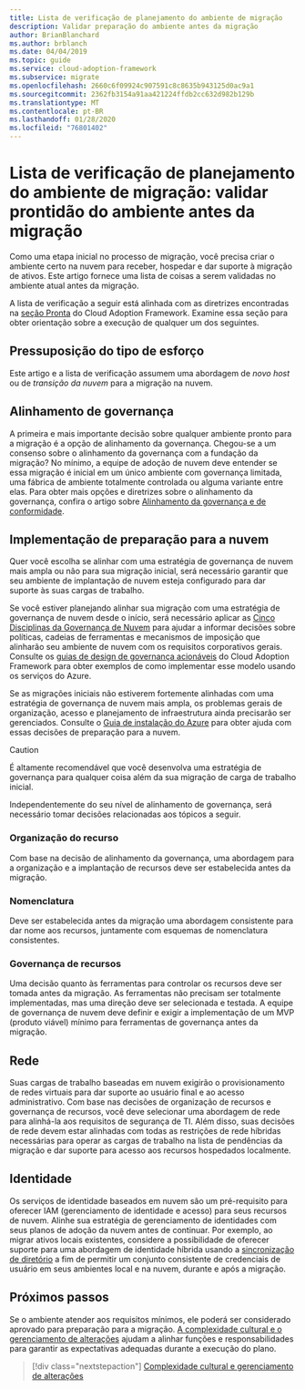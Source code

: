 ```yaml
---
title: Lista de verificação de planejamento do ambiente de migração
description: Validar preparação do ambiente antes da migração
author: BrianBlanchard
ms.author: brblanch
ms.date: 04/04/2019
ms.topic: guide
ms.service: cloud-adoption-framework
ms.subservice: migrate
ms.openlocfilehash: 2660c6f09924c907591c8c8635b943125d0ac9a1
ms.sourcegitcommit: 2362fb3154a91aa421224ffdb2cc632d982b129b
ms.translationtype: MT
ms.contentlocale: pt-BR
ms.lasthandoff: 01/28/2020
ms.locfileid: "76801402"
---
```

# <a name="migration-environment-planning-checklist-validate-environmental-readiness-prior-to-migration"></a>Lista de verificação de planejamento do ambiente de migração: validar prontidão do ambiente antes da migração

Como uma etapa inicial no processo de migração, você precisa criar o ambiente certo na nuvem para receber, hospedar e dar suporte à migração de ativos. Este artigo fornece uma lista de coisas a serem validadas no ambiente atual antes da migração.

A lista de verificação a seguir está alinhada com as diretrizes encontradas na [seção Pronta](../../../ready/index.md) do Cloud Adoption Framework. Examine essa seção para obter orientação sobre a execução de qualquer um dos seguintes.

## <a name="effort-type-assumption"></a>Pressuposição do tipo de esforço

Este artigo e a lista de verificação assumem uma abordagem de _novo host_ ou de _transição da nuvem_ para a migração na nuvem.

## <a name="governance-alignment"></a>Alinhamento de governança

A primeira e mais importante decisão sobre qualquer ambiente pronto para a migração é a opção de alinhamento da governança. Chegou-se a um consenso sobre o alinhamento da governança com a fundação da migração? No mínimo, a equipe de adoção de nuvem deve entender se essa migração é inicial em um único ambiente com governança limitada, uma fábrica de ambiente totalmente controlada ou alguma variante entre elas. Para obter mais opções e diretrizes sobre o alinhamento da governança, confira o artigo sobre [Alinhamento da governança e de conformidade](../../expanded-scope/governance-or-compliance.md).

## <a name="cloud-readiness-implementation"></a>Implementação de preparação para a nuvem

Quer você escolha se alinhar com uma estratégia de governança de nuvem mais ampla ou não para sua migração inicial, será necessário garantir que seu ambiente de implantação de nuvem esteja configurado para dar suporte às suas cargas de trabalho.

Se você estiver planejando alinhar sua migração com uma estratégia de governança de nuvem desde o início, será necessário aplicar as [Cinco Disciplinas da Governança de Nuvem](../../../govern/governance-disciplines.md) para ajudar a informar decisões sobre políticas, cadeias de ferramentas e mecanismos de imposição que alinharão seu ambiente de nuvem com os requisitos corporativos gerais. Consulte os [guias de design de governança acionáveis](../../../govern/guides/index.md) do Cloud Adoption Framework para obter exemplos de como implementar esse modelo usando os serviços do Azure.

Se as migrações iniciais não estiverem fortemente alinhadas com uma estratégia de governança de nuvem mais ampla, os problemas gerais de organização, acesso e planejamento de infraestrutura ainda precisarão ser gerenciados. Consulte o [Guia de instalação do Azure](../../../ready/azure-setup-guide/index.md) para obter ajuda com essas decisões de preparação para a nuvem.

> [!CAUTION]
> É altamente recomendável que você desenvolva uma estratégia de governança para qualquer coisa além da sua migração de carga de trabalho inicial.

Independentemente do seu nível de alinhamento de governança, será necessário tomar decisões relacionadas aos tópicos a seguir.

### <a name="resource-organization"></a>Organização do recurso

Com base na decisão de alinhamento da governança, uma abordagem para a organização e a implantação de recursos deve ser estabelecida antes da migração.

### <a name="nomenclature"></a>Nomenclatura

Deve ser estabelecida antes da migração uma abordagem consistente para dar nome aos recursos, juntamente com esquemas de nomenclatura consistentes.

### <a name="resource-governance"></a>Governança de recursos

Uma decisão quanto às ferramentas para controlar os recursos deve ser tomada antes da migração. As ferramentas não precisam ser totalmente implementadas, mas uma direção deve ser selecionada e testada. A equipe de governança de nuvem deve definir e exigir a implementação de um MVP (produto viável) mínimo para ferramentas de governança antes da migração.

## <a name="network"></a>Rede

Suas cargas de trabalho baseadas em nuvem exigirão o provisionamento de redes virtuais para dar suporte ao usuário final e ao acesso administrativo. Com base nas decisões de organização de recursos e governança de recursos, você deve selecionar uma abordagem de rede para alinhá-la aos requisitos de segurança de TI. Além disso, suas decisões de rede devem estar alinhadas com todas as restrições de rede híbridas necessárias para operar as cargas de trabalho na lista de pendências da migração e dar suporte para acesso aos recursos hospedados localmente.

## <a name="identity"></a>Identidade

Os serviços de identidade baseados em nuvem são um pré-requisito para oferecer IAM (gerenciamento de identidade e acesso) para seus recursos de nuvem. Alinhe sua estratégia de gerenciamento de identidades com seus planos de adoção da nuvem antes de continuar. Por exemplo, ao migrar ativos locais existentes, considere a possibilidade de oferecer suporte para uma abordagem de identidade híbrida usando a [sincronização de diretório](../../../decision-guides/identity/index.md) a fim de permitir um conjunto consistente de credenciais de usuário em seus ambientes local e na nuvem, durante e após a migração.

## <a name="next-steps"></a>Próximos passos

Se o ambiente atender aos requisitos mínimos, ele poderá ser considerado aprovado para preparação para a migração. [A complexidade cultural e o gerenciamento de alterações](./cultural-complexity.md) ajudam a alinhar funções e responsabilidades para garantir as expectativas adequadas durante a execução do plano.

> [!div class="nextstepaction"]
> [Complexidade cultural e gerenciamento de alterações](./cultural-complexity.md)
